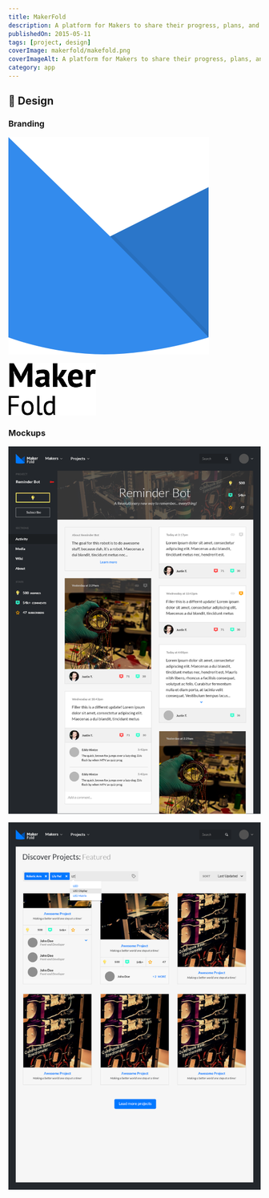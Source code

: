 ```yaml
---
title: MakerFold
description: A platform for Makers to share their progress, plans, and ideas.
publishedOn: 2015-05-11
tags: [project, design]
coverImage: makerfold/makefold.png
coverImageAlt: A platform for Makers to share their progress, plans, and ideas.
category: app
---
```


## 🎨 Design


### Branding

![All Large Icons.png](makerfold/All_Large_Icons.png)

![Maker + Fold.png](makerfold/Maker__Fold.png)


### Mockups

![makefold.png](makerfold/makefold.png)

![makefold2.png](makerfold/makefold2.png)
